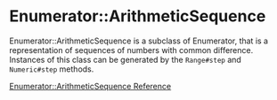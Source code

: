 # Enumerator::ArithmeticSequence

Enumerator::ArithmeticSequence is a subclass of Enumerator, that is a
representation of sequences of numbers with common difference. Instances of
this class can be generated by the `Range#step` and `Numeric#step` methods.

[Enumerator::ArithmeticSequence Reference](https://ruby-doc.org/core-2.6/Enumerator/ArithmeticSequence.html)